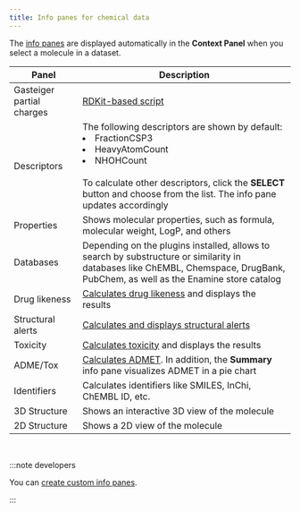 ```yaml
---
title: Info panes for chemical data
---
```


The [info panes](../../../../navigation/panels/info-panels.md) are displayed
automatically in the **Context Panel** when you select a molecule in a dataset.

|Panel|Description|
|-----|-----------|
|Gasteiger partial charges | [RDKit-based script](https://dev.datagrok.ai/script/7acf813d-4f65-51f2-bc3f-503cde26c460) |  
|Descriptors |The following descriptors are shown by default:<br/><li>FractionCSP3</li><li>HeavyAtomCount</li><li>NHOHCount</li><br/> To calculate other descriptors, click the **SELECT** button and choose from the list. The info pane updates accordingly|
|Properties | Shows molecular properties, such as formula, molecular weight, LogP, and others|
| Databases | Depending on the plugins installed, allows to search by substructure or similarity in databases like ChEMBL, Chemspace, DrugBank, PubChem, as well as the Enamine store catalog |
|Drug likeness | [Calculates drug likeness](drug-likeness.md) and displays the results  |
|Structural alerts | [Calculates and displays structural alerts](structural-alerts.md)  |
|Toxicity | [Calculates toxicity](toxicity-risks.md) and displays the results  |
|ADME/Tox | [Calculates ADMET](https://github.com/datagrok-ai/public/tree/master/packages/Admetica). In addition, the **Summary** info pane visualizes ADMET in a pie chart |
|Identifiers | Calculates identifiers like SMILES, InChi, ChEMBL ID, etc.|
|3D Structure| Shows an interactive 3D view of the molecule|
|2D Structure| Shows a 2D view of the molecule|

<br/>

:::note developers

You can [create custom info panes](../../../../../develop/how-to/ui/add-info-panel.md).

:::
